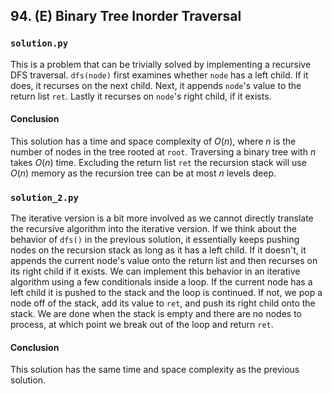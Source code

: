 ## 94. (E) Binary Tree Inorder Traversal

### `solution.py`
This is a problem that can be trivially solved by implementing a recursive DFS traversal. `dfs(node)` first examines whether `node` has a left child. If it does, it recurses on the next child. Next, it appends `node`'s value to the return list `ret`. Lastly it recurses on `node`'s right child, if it exists.  

#### Conclusion
This solution has a time and space complexity of $O(n)$, where $n$ is the number of nodes in the tree rooted at `root`. Traversing a binary tree with $n$ takes $O(n)$ time. Excluding the return list `ret` the recursion stack will use $O(n)$ memory as the recursion tree can be at most $n$ levels deep.  
  


### `solution_2.py`
The iterative version is a bit more involved as we cannot directly translate the recursive algorithm into the iterative version. If we think about the behavior of `dfs()` in the previous solution, it essentially keeps pushing nodes on the recursion stack as long as it has a left child. If it doesn't, it appends the current node's value onto the return list and then recurses on its right child if it exists. We can implement this behavior in an iterative algorithm using a few conditionals inside a loop. If the current node has a left child it is pushed to the stack and the loop is continued. If not, we pop a node off of the stack, add its value to `ret`, and push its right child onto the stack. We are done when the stack is empty and there are no nodes to process, at which point we break out of the loop and return `ret`.  

#### Conclusion
This solution has the same time and space complexity as the previous solution.  
  
